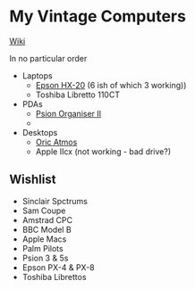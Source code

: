 # My Vintage Computers

[Wiki](wiki)

In no particular order
- Laptops
  - [Epson HX-20](Epson%20HX-20/README.md) (6 ish of which 3 working))
  - Toshiba Libretto 110CT
- PDAs
  - [Psion Organiser II](/Psion%20Organiser%20II/README.md)
  - 
- Desktops
  - [Oric Atmos](/Oric%20Atmos/README.md)
  - Apple IIcx (not working - bad drive?)


## Wishlist
- Sinclair Spctrums
- Sam Coupe
- Amstrad CPC
- BBC Model B
- Apple Macs
- Palm Pilots
- Psion 3 & 5s
- Epson PX-4 & PX-8
- Toshiba Librettos

